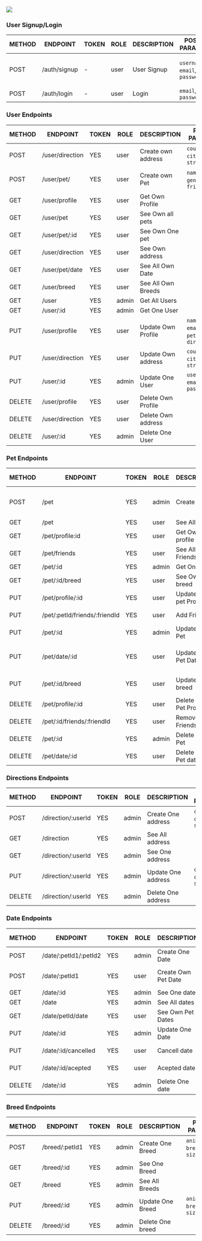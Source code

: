 
# ![](https://github.com/dearmascarlos/Proyect-2-PeTinder-/blob/main/assets/logo_api_xl.png)

### User Signup/Login

METHOD | ENDPOINT                    | TOKEN | ROLE | DESCRIPTION           | POST PARAMS                                   | RETURNS
-------|-----------------------------|-------|------|-----------------------|-----------------------------------------------|--------------------
POST   | /auth/signup                | -     | user | User Signup           | `username`, `email`, `password`               | {msg: string, token: token }
POST   | /auth/login                 | -     | user | Login                 | `email`, `password`                           | `token`

### User Endpoints

METHOD | ENDPOINT                    | TOKEN | ROLE   | DESCRIPTION           | POST PARAMS                                  | RETURNS
-------|-----------------------------|-------|--------|-----------------------|----------------------------------------------|--------------------
POST   | /user/direction             | YES   | user   | Create  own address   | `country`, `city`, `street`                  | 'Address created'
POST   | /user/pet/                  | YES   | user   | Create own Pet        | `name`, `age`, `gender`, `friend`            | 'Pet created', {pet}
GET    | /user/profile               | YES   | user   | Get Own Profile       |                                              | {user}
GET    | /user/pet                   | YES   | user   | See Own all pets      |                                              | [{pet}]
GET    | /user/pet/:id               | YES   | user   | See Own One pet       |                                              | {pet}
GET    | /user/direction             | YES   | user   | See Own address       |                                              | {direction}
GET    | /user/pet/date              | YES   | user   | See All Own Date      |                                              | [{date}]
GET    | /user/breed                 | YES   | user   | See All Own Breeds    |                                              | [{breed}]
GET    | /user                       | YES   | admin  | Get All Users         |                                              | [users]
GET    | /user/:id                   | YES   | admin  | Get One User          |                                              | {user}
PUT    | /user/profile               | YES   | user   | Update Own Profile    | `name`, `age`, `email`, `pets`, `direction`  | 'Profile updated'
PUT    | /user/direction             | YES   | user   | Update Own address    | `country`, `city`, `street`                  |'Address updated'
PUT    | /user/:id                   | YES   | admin  | Update One User       | `user_name`, `email`, `password`             | 'Profile updated'
DELETE | /user/profile               | YES   | user   | Delete Own Profile    |                                              | 'Profile Removed'
DELETE | /user/direction             | YES   | user   | Delete Own address    |                                              |'Address removed'
DELETE | /user/:id                   | YES   | admin  | Delete One User       |                                              | 'User Removed'

### Pet Endpoints

METHOD | ENDPOINT                        | TOKEN | ROLE   | DESCRIPTION            | POST PARAMS                                   | RETURNS
-------|---------------------------------|-------|--------|------------------------|-----------------------------------------------|--------------------
POST   | /pet                            | YES   | admin  | Create Pet             |  `userId`, `name`, `age`, `gender`, `friend`  | 'Pet created'
GET    | /pet                            | YES   | user   | See All Pets           |                                               | [{pet}]
GET    | /pet/profile:id                 | YES   | user   | Get Own Pet profile    |                                               | {pets} 
GET    | /pet/friends                    | YES   | user   | See All Own Friends    |                                               | [friend]
GET    | /pet/:id                        | YES   | admin  | Get One Pet            |                                               | {pet}
GET    | /pet/:id/breed                  | YES   | user   |See Own Pet breed       |                                               | {breed} 
PUT    | /pet/profile/:id                | YES   | user   | Update Own pet Profile |  `name`, `age`, `gender`                      | 'Profile updated'
PUT    | /pet/:petId/friends/:friendId   | YES   | user   | Add Friend             |                                               | 'Friend added'
PUT    | /pet/:id                        | YES   | admin  | Update One Pet         | `pet_name`, `gender`                          | 'Profile updated'
PUT    | /pet/date/:id                   | YES   | user   | Update Own Pet Date    |  `meetPoint`, `date`, `petId1`, `petId2`      | 'Date updated
PUT    | /pet/:id/breed                  | YES   | user   | Update Own breed       |  `animal`, `breedName`, `size`                | 'Breed updated'
DELETE | /pet/profile/:id                | YES   | user   | Delete Own Pet Profile |                                               | 'Profile removed'
DELETE | /pet/:id/friends/:friendId      | YES   | user   | Remove Own Friends     |                                               | 'Friend removed'
DELETE | /pet/:id                        | YES   | admin  | Delete One Pet         |                                               | 'Pet removed'
DELETE | /pet/date/:id                   | YES   | user   | Delete Own Pet date    |                                               | 'Date removed'

### Directions Endpoints

METHOD | ENDPOINT                        | TOKEN | ROLE   | DESCRIPTION          | POST PARAMS                                   | RETURNS
-------|---------------------------------|-------|--------|----------------------|-----------------------------------------------|--------------------
POST   | /direction/:userId              | YES   | admin  | Create One address   |  `country`, `city`, `street`                  | 'Address created'
GET    | /direction                      | YES   | admin  | See All address      |                                               | [{direction}]
GET    | /direction/:userId              | YES   | admin  | See One address      |                                               | {direction}
PUT    | /direction/:userId              | YES   | admin  | Update One address   |  `country`, `city`, `street`                  | 'Address updated'
DELETE | /direction/:userId              | YES   | admin  | Delete One address   |                                               | 'Address removed'

### Date Endpoints

METHOD  | ENDPOINT                       | TOKEN | ROLE   | DESCRIPTION          | POST PARAMS                                   | RETURNS
--------|--------------------------------|-------|--------|----------------------|-----------------------------------------------|--------------------
POST    | /date/:petId1/:petId2          | YES   | admin  | Create One Date      |  `meetPoint`, `date`                          | 'Date created'
POST    | /date/:petId1                  | YES   | user   | Create Own Pet Date  |  `meetPoint`, `date`, `petId2`                | 'Date created'
GET     | /date/:id                      | YES   | admin  | See One date         |                                               | {date}
GET     | /date                          | YES   | admin  | See All dates        |                                               | [{date}]
GET     | /date/petId/date               | YES   | user   | See Own Pet Dates    |  query params                                 | [{date}] 
PUT     | /date/:id                      | YES   | admin  | Update One Date      |  `meetPoint`, `date`                          | 'Date updated'
PUT     | /date/:id/cancelled            | YES   | user   | Cancell date         |                                               | 'Date cancelled' 
PUT     | /date/:id/acepted              | YES   | user   | Acepted date         |                                               | 'Date acepted' 
DELETE  | /date/:id                      | YES   | admin  | Delete One date      |                                               | 'Date removed'

### Breed Endpoints

METHOD  | ENDPOINT                       | TOKEN | ROLE   | DESCRIPTION          | POST PARAMS                                   | RETURNS
--------|--------------------------------|-------|--------|----------------------|-----------------------------------------------|--------------------
POST    | /breed/:petId1                 | YES   | admin  | Create One Breed     |  `animal`, `breedName`, `size`                | 'Breed created'
GET     | /breed/:id                     | YES   | admin  | See One Breed        |                                               | {breed}
GET     | /breed                         | YES   | admin  | See All Breeds       |                                               | [{breed}]
PUT     | /breed/:id                     | YES   | admin  | Update One Breed     |  `animal`, `breedName`, `size`                | 'Breed updated'
DELETE  | /breed/:id                     | YES   | admin  | Delete One breed     |                                               | 'Breed removed'
